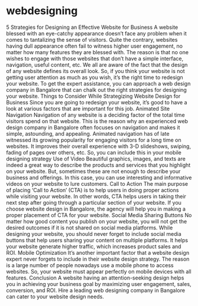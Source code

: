 # webdesigning
5 Strategies for Designing an Effective Website for Business   A website blessed with an eye-catchy appearance doesn’t face any problem when it comes to tantalizing the sense of visitors. Quite the contrary, websites having dull appearance often fail to witness higher user engagement, no matter how many features they are blessed with.  The reason is that no one wishes to engage with those websites that don’t have a simple interface, navigation, useful content, etc. We all are aware of the fact that the design of any website defines its overall look.  So, if you think your website is not getting user attention as much as you wish, it’s the right time to redesign your website. To get the expert assistance, you can approach a web design company in Bangalore that can chalk out the right strategies for designing your website. Things to Consider While Strategizing Website Design for Business  Since you are going to redesign your website, it’s good to have a look at various factors that are important for this job. Animated Site Navigation  Navigation of any website is a deciding factor of the total time visitors spend on that website. This is the reason why an experienced web design company in Bangalore often focuses on navigation and makes it simple, astounding, and appealing.  Animated navigation has of late witnessed its growing popularity for engaging visitors for a long time on websites. It improves their overall experience with 3-D slideshows, swiping, fading of pages over others, etc. So, you can include this in your mobile designing strategy  Use of Video  Beautiful graphics, images, and texts are indeed a great way to describe the products and services that you highlight on your website. But, sometimes these are not enough to describe your business and offerings. In this case, you can use interesting and informative videos on your website to lure customers. Call to Action  The main purpose of placing ‘Call to Action’ (CTA) is to help users in doing proper actions while visiting your website. In other words, CTA helps users in taking their next step after going through a particular section of your website. If you choose website design in Bangalore, the agency will help you in making a proper placement of CTA for your website.  Social Media Sharing Buttons  No matter how good content you publish on your website, you will not get the desired outcomes if it is not shared on social media platforms. While designing your website, you should never forget to include social media buttons that help users sharing your content on multiple platforms. It helps your website generate higher traffic, which increases product sales and ROI. Mobile Optimization  It’s another important factor that a website design expert never forgets to include in their website design strategy. The reason is a large number of people nowadays use a mobile phone to access websites. So, your website must appear perfectly on mobile devices with all features. Conclusion  A website having an attention-seeking design helps you in achieving your business goal by maximizing user engagement, sales, conversion, and ROI. Hire a leading web designing company in Bangalore can cater to your website design needs.  
